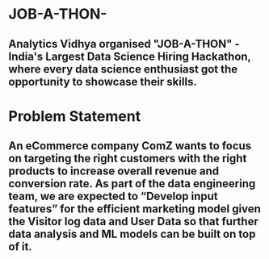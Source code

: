 # JOB-A-THON-
## Analytics Vidhya organised "JOB-A-THON" - India's Largest Data Science Hiring Hackathon, where every data science enthusiast got the opportunity to showcase their skills.
# Problem Statement
## An eCommerce company ComZ wants to focus on targeting the right customers with the right products to increase overall revenue and conversion rate. As part of the data engineering team, we are expected to “Develop input features” for the efficient marketing model given the Visitor log data and User Data so that further data analysis and ML models can be built on top of it.
